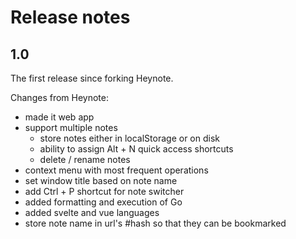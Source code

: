 # Release notes

## 1.0

The first release since forking Heynote.

Changes from Heynote:

* made it web app
* support multiple notes
  * store notes either in localStorage or on disk
  * ability to assign Alt + N quick access shortcuts
  * delete / rename notes
* context menu with most frequent operations
* set window title based on note name
* add Ctrl + P shortcut for note switcher
* added formatting and execution of Go
* added svelte and vue languages
* store note name in url's #hash so that they can be bookmarked
